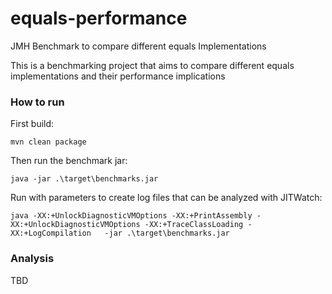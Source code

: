 # equals-performance
JMH Benchmark to compare different equals Implementations

This is a benchmarking project that aims to compare different equals implementations and their performance implications

### How to run
First build:
```
mvn clean package
```

Then run the benchmark jar:

```
java -jar .\target\benchmarks.jar
```

Run with parameters to create log files that can be analyzed with JITWatch:

```
java -XX:+UnlockDiagnosticVMOptions -XX:+PrintAssembly -XX:+UnlockDiagnosticVMOptions -XX:+TraceClassLoading -XX:+LogCompilation   -jar .\target\benchmarks.jar
```

### Analysis
TBD
